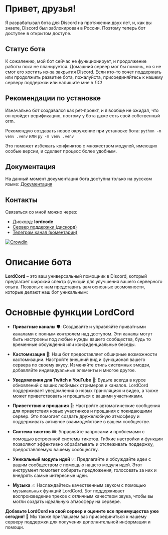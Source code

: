 # Привет, друзья!

Я разрабатывал бота для Discord на протяжении двух лет, и, как вы знаете, Discord был заблокирован в России. Поэтому теперь бот доступен в открытом доступе.

## Статус бота

К сожалению, мой бот сейчас не функционирует, и продолжение работы пока не планируется. Домашний сервер мог бы помочь, но я не смог его хостить из-за закрытия Discord. Если кто-то хочет поддержать или продолжить развитие бота, пожалуйста, присоединяйтесь к нашему серверу поддержки или напишите мне в ЛС!

## Рекомендации по установке

Изначально бот создавался как pet-проект, и я вообще не ожидал, что он пройдет верификацию, поэтому у бота даже есть свой собственный orm.

Рекомендую создавать новое окружение при установке бота: 
`python -m venv .venv` или `py -m venv .venv`


Это поможет избежать конфликтов с множеством модулей, имеющих особые версии, и сделает процесс более удобным.

## Документация

На данный момент документация бота доступна только на русском языке: [Документация](https://lordcord.gitbook.io/russian)


## Контакты

Связаться со мной можно через: 
* Дискорд: **lordcode**
* [Сервер поддержки (дискорд)](https://discord.com/invite/48JCcbAAnV)
* [Телеграм канал (коментарии)](https://t.me/lordcord_community)


[![Crowdin](https://badges.crowdin.net/lordcord/localized.svg)](https://crowdin.com/project/lordcord)


# Описание бота
**LordCord** – это ваш универсальный помощник в Discord, который предлагает широкий спектр функций для улучшения вашего серверного опыта. Позвольте нам представить вам основные возможности, которые делают наш бот уникальным:

# Основные функции LordCord

- **Приватные каналы** 🛡️: Создавайте и управляйте приватными каналами с полным контролем над доступом. Эти каналы могут быть настроены под любые нужды вашего сообщества, будь то временные обсуждения или конфиденциальные беседы.

- **Кастомизация** 🎨: Наш бот предоставляет обширные возможности кастомизации. Настройте внешний вид и функционал вашего сервера по своему вкусу. Изменяйте стиль системных эмодзи, добавляйте индивидуальные элементы и многое другое.

- **Уведомления для Twitch и YouTube** 📢: Будьте всегда в курсе обновлений с ваших любимых стримеров и каналов. LordCord поддерживает уведомления о новых трансляциях и видео, а также может приветствовать и прощаться с вашими участниками.

- **Приветствия и прощания** 👋: Настройте автоматические сообщения для приветствия новых участников и прощания с покидающими сервер. Это помогает создать дружелюбную атмосферу и поддерживать активное взаимодействие в вашем сообществе.

- **Система тикетов** 🎟️: Управляйте запросами и проблемами с помощью встроенной системы тикетов. Гибкие настройки и функции позволяют эффективно обрабатывать и отслеживать поддержку, предоставляемую вашему сообществу.

- **Уникальный модуль идей** 💡: Предлагайте и обсуждайте идеи с вашим сообществом с помощью нашего модуля идей. Этот инструмент помогает собирать предложения, голосовать за них и внедрять самые интересные идеи.

- **Музыка** 🎶: Наслаждайтесь качественным звуком с помощью музыкальных функций LordCord. Бот поддерживает воспроизведение треков с отличным качеством звука, чтобы вы могли создать идеальную атмосферу на сервере.

**Добавьте LordCord на свой сервер и оцените все преимущества уже сегодня!** 🚀 Мы также приглашаем вас присоединиться к нашему серверу поддержки для получения дополнительной информации и помощи.
